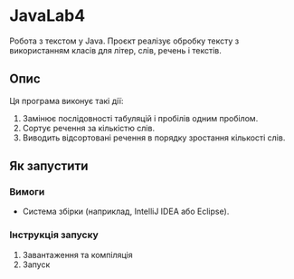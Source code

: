 # JavaLab4
Робота з текстом у Java. Проєкт реалізує обробку тексту з використанням класів для літер, слів, речень і текстів.

## Опис
Ця програма виконує такі дії:
1. Замінює послідовності табуляцій і пробілів одним пробілом.
2. Сортує речення за кількістю слів.
3. Виводить відсортовані речення в порядку зростання кількості слів.

## Як запустити
### Вимоги
- Система збірки (наприклад, IntelliJ IDEA або Eclipse).

### Інструкція запуску
1.  Завантаження та компіляція
2. Запуск
